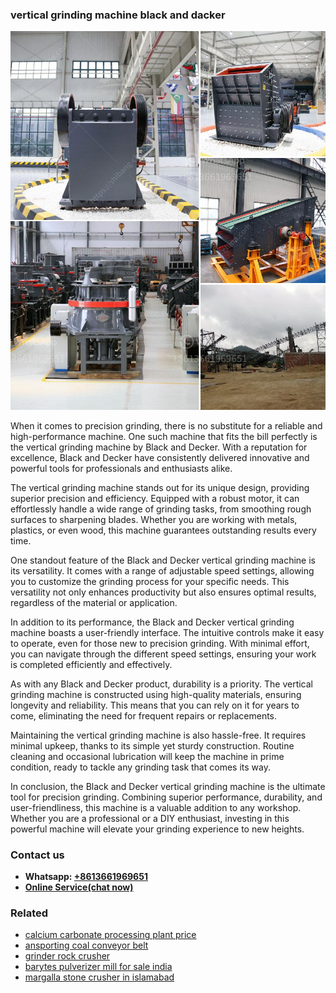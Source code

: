 <h3>vertical grinding machine black and dacker</h3><img src='1704791153.jpg' alt=''><p>When it comes to precision grinding, there is no substitute for a reliable and high-performance machine. One such machine that fits the bill perfectly is the vertical grinding machine by Black and Decker. With a reputation for excellence, Black and Decker have consistently delivered innovative and powerful tools for professionals and enthusiasts alike.</p><p>The vertical grinding machine stands out for its unique design, providing superior precision and efficiency. Equipped with a robust motor, it can effortlessly handle a wide range of grinding tasks, from smoothing rough surfaces to sharpening blades. Whether you are working with metals, plastics, or even wood, this machine guarantees outstanding results every time.</p><p>One standout feature of the Black and Decker vertical grinding machine is its versatility. It comes with a range of adjustable speed settings, allowing you to customize the grinding process for your specific needs. This versatility not only enhances productivity but also ensures optimal results, regardless of the material or application.</p><p>In addition to its performance, the Black and Decker vertical grinding machine boasts a user-friendly interface. The intuitive controls make it easy to operate, even for those new to precision grinding. With minimal effort, you can navigate through the different speed settings, ensuring your work is completed efficiently and effectively.</p><p>As with any Black and Decker product, durability is a priority. The vertical grinding machine is constructed using high-quality materials, ensuring longevity and reliability. This means that you can rely on it for years to come, eliminating the need for frequent repairs or replacements.</p><p>Maintaining the vertical grinding machine is also hassle-free. It requires minimal upkeep, thanks to its simple yet sturdy construction. Routine cleaning and occasional lubrication will keep the machine in prime condition, ready to tackle any grinding task that comes its way.</p><p>In conclusion, the Black and Decker vertical grinding machine is the ultimate tool for precision grinding. Combining superior performance, durability, and user-friendliness, this machine is a valuable addition to any workshop. Whether you are a professional or a DIY enthusiast, investing in this powerful machine will elevate your grinding experience to new heights.</p><h3>Contact us</h3><ul><li><strong>Whatsapp:&nbsp;<a href="https://wa.me/8613661969651">+8613661969651</a></strong></li><li><a href="https://swt.shibang-china.com/?git&amp;zhl&amp;vertical grinding machine black and dacker"><strong>Online Service(chat now)</strong></a></li></ul><h3>Related</h3><ul><li><a href='calcium carbonate processing plant price.md'>calcium carbonate processing plant price</a></li><li><a href='ansporting coal conveyor belt.md'>ansporting coal conveyor belt</a></li><li><a href='grinder rock crusher.md'>grinder rock crusher</a></li><li><a href='barytes pulverizer mill for sale india.md'>barytes pulverizer mill for sale india</a></li><li><a href='margalla stone crusher in islamabad.md'>margalla stone crusher in islamabad</a></li></ul>